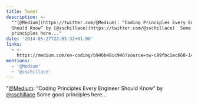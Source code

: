 ```yaml
---
title: Tweet
description: >-
  ""[@Medium](https://twitter.com/@Medium): “Coding Principles Every Engineer
  Should Know” by [@sschillace](https://twitter.com/@sschillace)  Some good
  principles here..."
date: '2014-05-27T22:05:32+01:00'
links:
  - >-
    https://medium.com/on-coding/b946b48cc946?source=tw-c99fbc1ec668-1401224102097&utm_source=TwitterAccount&utm_medium=Twitter&utm_campaign=TwitterAccount
mentions:
  - '@Medium'
  - '@sschillace'
---
```

"[@Medium](https://twitter.com/@Medium): “Coding Principles Every Engineer Should Know” by [@sschillace](https://twitter.com/@sschillace)  Some good principles here...

